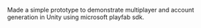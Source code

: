 Made a simple prototype to demonstrate multiplayer and account generation in Unity using microsoft playfab sdk.
